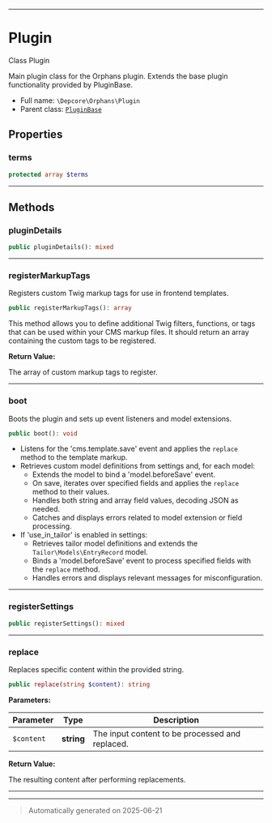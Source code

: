 ***

# Plugin

Class Plugin

Main plugin class for the Orphans plugin.
Extends the base plugin functionality provided by PluginBase.

* Full name: `\Depcore\Orphans\Plugin`
* Parent class: [`PluginBase`](../../System/Classes/PluginBase.md)



## Properties


### terms



```php
protected array $terms
```






***

## Methods


### pluginDetails



```php
public pluginDetails(): mixed
```












***

### registerMarkupTags

Registers custom Twig markup tags for use in frontend templates.

```php
public registerMarkupTags(): array
```

This method allows you to define additional Twig filters, functions, or tags
that can be used within your CMS markup files. It should return an array
containing the custom tags to be registered.







**Return Value:**

The array of custom markup tags to register.




***

### boot

Boots the plugin and sets up event listeners and model extensions.

```php
public boot(): void
```

- Listens for the 'cms.template.save' event and applies the `replace` method to the template markup.
- Retrieves custom model definitions from settings and, for each model:
  - Extends the model to bind a 'model.beforeSave' event.
  - On save, iterates over specified fields and applies the `replace` method to their values.
  - Handles both string and array field values, decoding JSON as needed.
  - Catches and displays errors related to model extension or field processing.
- If 'use_in_tailor' is enabled in settings:
  - Retrieves tailor model definitions and extends the `Tailor\Models\EntryRecord` model.
  - Binds a 'model.beforeSave' event to process specified fields with the `replace` method.
  - Handles errors and displays relevant messages for misconfiguration.










***

### registerSettings



```php
public registerSettings(): mixed
```












***

### replace

Replaces specific content within the provided string.

```php
public replace(string $content): string
```








**Parameters:**

| Parameter | Type | Description |
|-----------|------|-------------|
| `$content` | **string** | The input content to be processed and replaced. |


**Return Value:**

The resulting content after performing replacements.




***


***
> Automatically generated on 2025-06-21
